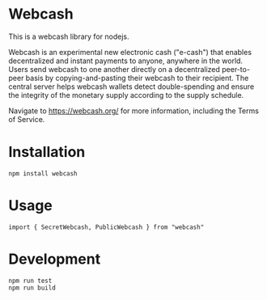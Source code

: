 # Webcash

This is a webcash library for nodejs.

Webcash is an experimental new electronic cash ("e-cash") that enables decentralized and instant payments to anyone, anywhere in the world. Users send webcash to one another directly on a decentralized peer-to-peer basis by copying-and-pasting their webcash to their recipient. The central server helps webcash wallets detect double-spending and ensure the integrity of the monetary supply according to the supply schedule.

Navigate to <a href="https://webcash.org/">https://webcash.org/</a> for more information, including the Terms of Service.

# Installation

```
npm install webcash
```

# Usage

```
import { SecretWebcash, PublicWebcash } from "webcash"
```

# Development

```
npm run test
npm run build
```
